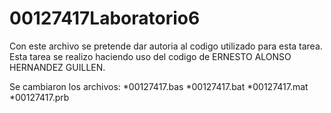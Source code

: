 # 00127417Laboratorio6
Con este archivo se pretende dar autoria al codigo utilizado para esta tarea.
Esta tarea se realizo haciendo uso del codigo de ERNESTO ALONSO HERNANDEZ GUILLEN.

Se cambiaron los archivos:
*00127417.bas
*00127417.bat
*00127417.mat
*00127417.prb
